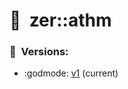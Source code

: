 # :full_moon_with_face:  zer::athm

### :scroll:  Versions:
- :godmode: [v1](https://github.com/ZERDICORP/athm-lib/tree/v1) (current)
